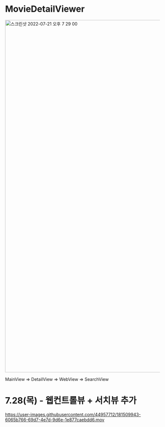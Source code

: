 # MovieDetailViewer

<img width="1150" alt="스크린샷 2022-07-21 오후 7 29 00" src="https://user-images.githubusercontent.com/44957712/180192887-260d5c28-a690-4ad8-b7ef-2b77bbe09344.png">

MainView => DetailView => WebView => SearchView

# 7.28(목) - 웹컨트롤뷰 + 서치뷰 추가

https://user-images.githubusercontent.com/44957712/181509943-6065b766-69d7-4e7d-9d6e-1e877caebdd6.mov

